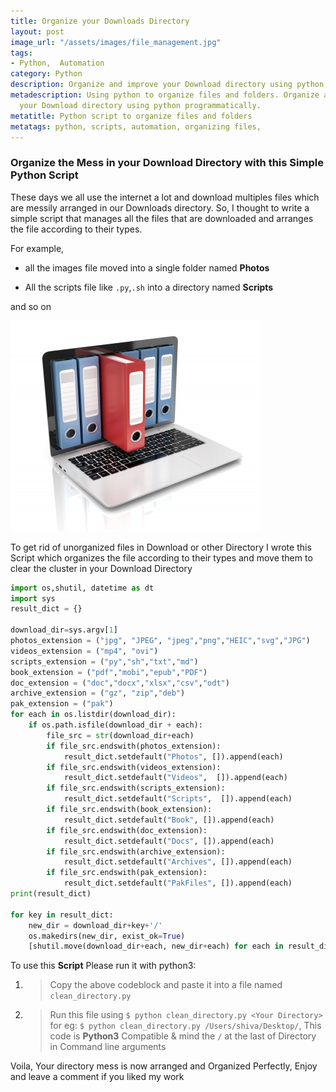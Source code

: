 ```yaml
---
title: Organize your Downloads Directory
layout: post
image_url: "/assets/images/file_management.jpg"
tags:
- Python,  Automation
category: Python
description: Organize and improve your Download directory using python programmatically.
metadescription: Using python to organize files and folders. Organize and improve
  your Download directory using python programmatically.
metatitle: Python script to organize files and folders
metatags: python, scripts, automation, organizing files,
---
```


### Organize the Mess in your Download Directory with this Simple Python Script

These days we all use the internet a lot and download multiples files which are messily arranged in our Downloads directory.
So, I thought to write a simple script that manages all the files that are downloaded and arranges the file according to their types.

For example, 
- all the images file moved into a single folder named  **Photos**

- All the  scripts file like `.py`,`.sh`  into a  directory named **Scripts**

and so on

![File](/assets/images/file_management.jpg)

To get rid of unorganized files in Download or other Directory I wrote this Script which organizes the file according to their types and move them to clear the cluster in your Download Directory

``` python
import os,shutil, datetime as dt
import sys
result_dict = {}

download_dir=sys.argv[1]
photos_extension = ("jpg", "JPEG", "jpeg","png","HEIC","svg","JPG")
videos_extension = ("mp4", "ovi")
scripts_extension = ("py","sh","txt","md")
book_extension = ("pdf","mobi","epub","PDF")
doc_extension = ("doc","docx","xlsx","csv","odt")
archive_extension = ("gz", "zip","deb")
pak_extension = ("pak")
for each in os.listdir(download_dir):
    if os.path.isfile(download_dir + each):
        file_src = str(download_dir+each)
        if file_src.endswith(photos_extension):
            result_dict.setdefault("Photos", []).append(each)
        if file_src.endswith(videos_extension):
            result_dict.setdefault("Videos",  []).append(each)
        if file_src.endswith(scripts_extension):
            result_dict.setdefault("Scripts",  []).append(each)
        if file_src.endswith(book_extension):
            result_dict.setdefault("Book", []).append(each)
        if file_src.endswith(doc_extension):
            result_dict.setdefault("Docs", []).append(each)
        if file_src.endswith(archive_extension):
            result_dict.setdefault("Archives", []).append(each)
        if file_src.endswith(pak_extension):
            result_dict.setdefault("PakFiles", []).append(each)
print(result_dict)

for key in result_dict:
    new_dir = download_dir+key+'/'
    os.makedirs(new_dir, exist_ok=True)
    [shutil.move(download_dir+each, new_dir+each) for each in result_dict[key]]

```

To use this **Script** Please run it with python3:

1. >  Copy the above codeblock and paste it into a file named `clean_directory.py`
2. > Run this file using `$ python clean_directory.py <Your Directory>` for eg: `$ python clean_directory.py /Users/shiva/Desktop/`, This code is **Python3** Compatible & mind the `/` at the last of Directory in Command line arguments

Voila, Your directory mess is now arranged and Organized Perfectly, Enjoy and leave a comment if you liked my work
